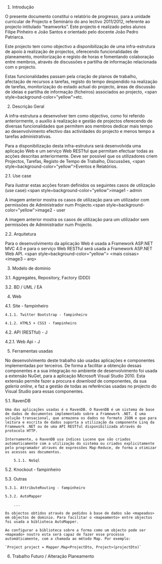 1.	Introdução

 O presente documento constitui o relatório de progresso, para a unidade curricular de Projecto e Seminário do ano lectivo 2011/2012, referente ao projecto intitulado “teamworks”. Este projecto é realizado pelos alunos Filipe Pinheiro e João Santos e orientado pelo docente João Pedro Patriarca.
 
 Este projecto tem como objectivo a disponibilização de uma infra-estrutura de apoio à realização de projectos, oferecendo funcionalidades de planeamento, monitorização e registo de horas e fomentando colaboração entre membros, através de discussões e partilha de informação relacionada com o projecto.
 
 Estas funcionalidades passam pela criação de planos de trabalho, afectação de recursos a tarefas, registo do tempo despendido na realização de tarefas, monitorização do estado actual do projecto, áreas de discussão de ideias e partilha de informação (ficheiros) associados ao projecto, <span style=background-color="yellow">etc</span>.

2.	Descrição Geral

 A infra-estrutura a desenvolver tem como objectivo, como foi referido anteriormente, o auxílio à realização e gestão de projectos oferecendo de diversas funcionalidades que permitem aos membros dedicar mais tempo ao desenvolvimento efectivo das actividades do projecto e menos tempo a tarefas administrativas.

 Para a disponibilização desta infra-estrutura será desenvolvida uma aplicação Web e um serviço Web RESTful que permitam efectuar todas as acções descritas anteriormente. Deve ser possível que os utilizadores criem Projectos, Tarefas, Registo de Tempo de Trabalho, Discussões, <span style=background-color="yellow">Eventos e Relatórios</span>.

 2.1. Use case

 Para ilustrar estas acções foram definidos os seguintes casos de utilização (use case):<span style=background-color="yellow">image1 - admin</span>

 A imagem anterior mostra os casos de utilização para um utilizador com permissões de Administrador num Projecto.<span style=background-color="yellow">image2 - user</span>

 A imagem anterior mostra os casos de utilização para um utilizador sem permissões de Administrador num Projecto.

 2.2. Arquitetura

 Para o desenvolvimento da aplicação Web é usada a Framework ASP.NET MVC 4.0 e para o serviço Web RESTful será usada a Framework ASP.NET Web API.
 <span style=background-color="yellow">
 &lt;mais coisas&gt;
 &lt;image3 – arq&gt;
 </span>

3.	Modelo de dominio

 3.1. Aggregates, Repository, Factory (DDD)

 3.2. BD / UML / EA

4.	Web

 4.1. Site - fampinheiro

    4.1.1. Twitter Bootstrap - fampinheiro
	
    4.1.2. HTML5 + CSS3 - fampinheiro
 
 4.2. API (RESTful) - J

 4.2.1. Web Api - J

5.	Ferramentas usadas
 
 No desenvolvimento deste trabalho são usadas aplicações e componentes implementadas por terceiros. De forma a facilitar a obtenção dessas componentes e a sua integração no ambiente de desenvolvimento foi usada a extensão NuGet, para a aplicação Microsoft Visual Studio 2010. Esta extensão permite fazer a procura e <i>download</i> de componentes, da sua <i>galeria online</i>, e faz a gestão de todas as referências usadas no projecto do Visual Studio para essas componentes.

 5.1. RavenDB
 
	Uma das aplicações usadas é o RavenDB. O RavenDB é um sistema de base de dados de documentos implementado sobre a Framework .NET. É uma solução transacional, que armazena os dados no formato JSON e que para leitura e escrita de dados suporta a utilização da componente Linq da Framework .NET ou de uma API RESTful disponibilizada através do protocolo HTTP.
	
	Internamente, o RavenDB usa índices Lucene que são criados automaticamente com a utilização do sistema ou criados explicitamente pelo programador através de expressões Map-Reduce, de forma a otimizar os acessos aos documentos.
		
		5.1.1. NoSql

 5.2. Knockout - fampinheiro

 5.3. Outras

    5.3.1. AttributeRouting - fampinheiro
    
    5.3.2. AutoMapper
    
        ...
        
    Os objectos obtidos através de pedidos à base de dados são <mapeados> em objectos de dominio. Para facilitar o <mapeamento> entre objectos foi usada a biblioteca AutoMapper. 

    Ao configurar a biblioteca sobre a forma como um objecto pode ser <mapeado> noutro esta será capaz de fazer esse processo automáticamente, com a chamada ao método Map. Por exemplo:
    
    `Project project = Mapper.Map<ProjectDto, Project>(projectDto)`

6.	Trabalho Futuro / Alteração Planeamento



